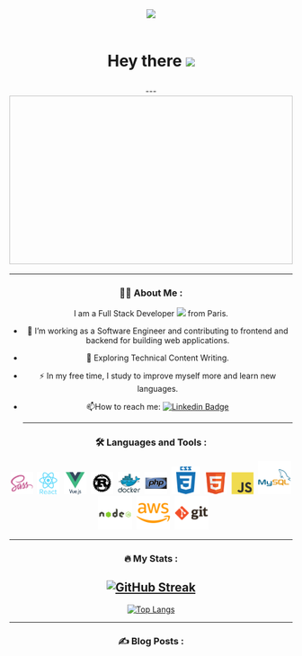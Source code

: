 <div id="header" align="center">
  <img src="https://media.giphy.com/media/oBYB0gqUy3xxBf89aT/giphy.gif" width="200"/>
<div id="badges" align="center">
<img src="https://komarev.com/ghpvc/?username=Devops-Issam&style=flat-square&color=orange" alt=""/>
<h1>
 
  Hey there
  <img src="https://media.giphy.com/media/hvRJCLFzcasrR4ia7z/giphy.gif" width="30px"/>
</h1>
---  
  

<div align= "center">
<img src:"[https://media.giphy.com/media/7srpeY4TZMrO8/giphy.gif](https://wallpapercave.com/wp/wp6412343.jpg)" width="600" height="300"/>
</div>
  
---

### :man_technologist: About Me :
I am a Full Stack Developer <img src="https://media.giphy.com/media/WUlplcMpOCEmTGBtBW/giphy.gif" width="40"> from Paris.

- :telescope: I’m working as a Software Engineer and contributing to frontend and backend for building web applications.

- :seedling: Exploring Technical Content Writing.

- :zap: In my free time, I study to improve myself more and learn new languages.

- :mailbox:How to reach me: [![Linkedin Badge](https://img.shields.io/badge/-Boudhar.Issam-blue?style=flat&logo=Linkedin&logoColor=white)](your-linkedin-url)
  
  ---

### :hammer_and_wrench: Languages and Tools :
  

  <div>
  <img src="https://github.com/devicons/devicon/blob/master/icons/sass/sass-original.svg" title="Sass" alt="Sass" width="40" height="40"/>&nbsp;
  <img src="https://github.com/devicons/devicon/blob/master/icons/react/react-original-wordmark.svg" title="React" alt="React" width="40" height="40"/>&nbsp;
  <img src="https://github.com/devicons/devicon/blob/master/icons/vuejs/vuejs-original-wordmark.svg" title="Vue.JS" alt="Vue.JS" width="40" height="40"/>&nbsp;
  <img src="https://github.com/devicons/devicon/blob/master/icons/rust/rust-plain.svg" title="Rust" alt="Rust" width="40" height="40"/>&nbsp;
  <img src="https://github.com/devicons/devicon/blob/master/icons/docker/docker-original-wordmark.svg" title="Docker" alt="Docker" width="40" height="40"/>&nbsp;
  <img src="https://github.com/devicons/devicon/blob/master/icons/php/php-original.svg" title="PHP" alt="PHP" width="40" height="40"/>&nbsp;
  <img src="https://github.com/devicons/devicon/blob/master/icons/css3/css3-plain-wordmark.svg"  title="CSS3" alt="CSS" width="50" height="50"/>&nbsp;
  <img src="https://github.com/devicons/devicon/blob/master/icons/html5/html5-original.svg" title="HTML5" alt="HTML" width="40" height="40"/>&nbsp;
  <img src="https://github.com/devicons/devicon/blob/master/icons/javascript/javascript-original.svg" title="JavaScript" alt="JavaScript" width="40" height="40"/>&nbsp;
  <img src="https://github.com/devicons/devicon/blob/master/icons/mysql/mysql-original-wordmark.svg" title="MySQL"  alt="MySQL" width="60" height="60"/>&nbsp;
  <img src="https://github.com/devicons/devicon/blob/master/icons/nodejs/nodejs-original-wordmark.svg" title="NodeJS" alt="NodeJS" width="60" height="60"/>&nbsp;
  <img src="https://github.com/devicons/devicon/blob/master/icons/amazonwebservices/amazonwebservices-plain-wordmark.svg" title="AWS" alt="AWS" width="60" height="60"/>&nbsp;
  <img src="https://github.com/devicons/devicon/blob/master/icons/git/git-original-wordmark.svg" title="Git" **alt="Git" width="60" height="60"/>
</div>
  
---

### :fire: My Stats :

[![GitHub Streak](https://github-readme-streak-stats.herokuapp.com?user=Devops-Issam&border_radius=25&date_format=M%20j%5B%2C%20Y%5D&stroke=FF860076)](https://git.io/streak-stats)
 --- 
  
[![Top Langs](https://github-readme-stats.vercel.app/api/top-langs/?username=Devops-Issam)](https://github.com/anuraghazra/github-readme-stats)
  
---

### :writing_hand: Blog Posts :

  
<!-- BLOG-POST-LIST:START -->
<!-- BLOG-POST-LIST:END -->
  
